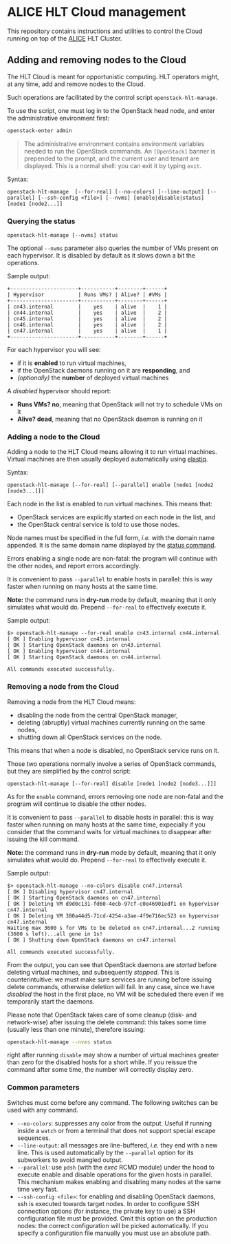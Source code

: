 ALICE HLT Cloud management
==========================

This repository contains instructions and utilities to control the Cloud running
on top of the [ALICE](http://alice.cern.ch/) HLT Cluster.

## Adding and removing nodes to the Cloud

The HLT Cloud is meant for opportunistic computing. HLT operators might, at any
time, add and remove nodes to the Cloud.

Such operations are facilitated by the control script `openstack-hlt-manage`.

To use the script, one must log in to the OpenStack head node, and enter the
administrative environment first:

```bash
openstack-enter admin
```

> The administrative environment contains environment variables needed to run
> the OpenStack commands. An `[OpenStack]` banner is prepended to the prompt,
> and the current user and tenant are displayed. This is a normal shell: you can
> exit it by typing `exit`.

Syntax:

```
openstack-hlt-manage  [--for-real] [--no-colors] [--line-output] [--parallel] [--ssh-config <file>] [--nvms] [enable|disable|status] [node1 [node2...]]
```

### Querying the status

```
openstack-hlt-manage [--nvms] status
```

The optional `--nvms` parameter also queries the number of VMs present on each
hypervisor. It is disabled by default as it slows down a bit the operations.

Sample output:

```
+----------------------+-----------+--------+------+
| Hypervisor           | Runs VMs? | Alive? | #VMs |
+----------------------+-----------+--------+------+
| cn43.internal        |    yes    | alive  |    1 |
| cn44.internal        |    yes    | alive  |    2 |
| cn45.internal        |    yes    | alive  |    2 |
| cn46.internal        |    yes    | alive  |    2 |
| cn47.internal        |    yes    | alive  |    1 |
+----------------------+-----------+--------+------+
```

For each hypervisor you will see:

* if it is **enabled** to run virtual machines,
* if the OpenStack daemons running on it are **responding**, and
* *(optionally)* the **number** of deployed virtual machines

A *disabled* hypervisor should report:

* **Runs VMs? no**, meaning that OpenStack will not try to schedule VMs on it
* **Alive? dead**, meaning that no OpenStack daemon is running on it


### Adding a node to the Cloud

Adding a node to the HLT Cloud means allowing it to run virtual machines.
Virtual machines are then usually deployed automatically using
[elastiq](https://github.com/dberzano/elastiq).

Syntax:

```
openstack-hlt-manage [--for-real] [--parallel] enable [node1 [node2 [node3...]]]
```

Each node in the list is enabled to run virtual machines. This means that:

* OpenStack services are explicitly started on each node in the list, and
* the OpenStack central service is told to use those nodes.

Node names must be specified in the full form, *i.e.* with the domain name
appended. It is the same domain name displayed by the
[status command](#querying-the-status).

Errors enabling a single node are non-fatal: the program will continue with the
other nodes, and report errors accordingly.

It is convenient to pass `--parallel` to enable hosts in parallel: this is way
faster when running on many hosts at the same time.

**Note:** the command runs in **dry-run** mode by default, meaning that it only
simulates what would do. Prepend `--for-real` to effectively execute it.

Sample output:

```console
$> openstack-hlt-manage --for-real enable cn43.internal cn44.internal
[ OK ] Enabling hypervisor cn43.internal
[ OK ] Starting OpenStack daemons on cn43.internal
[ OK ] Enabling hypervisor cn44.internal
[ OK ] Starting OpenStack daemons on cn44.internal

All commands executed successfully.
```

### Removing a node from the Cloud

Removing a node from the HLT Cloud means:

* disabling the node from the central OpenStack manager,
* deleting (abruptly) virtual machines currently running on the same nodes,
* shutting down all OpenStack services on the node.

This means that when a node is disabled, no OpenStack service runs on it.

Those two operations normally involve a series of OpenStack commands, but they
are simplified by the control script:

```
openstack-hlt-manage [--for-real] disable [node1 [node2 [node3...]]]
```

As for the `enable` command, errors removing one node are non-fatal and the
program will continue to disable the other nodes.

It is convenient to pass `--parallel` to disable hosts in parallel: this is way
faster when running on many hosts at the same time, expecially if you consider
that the command waits for virtual machines to disappear after issuing the kill
command.

**Note:** the command runs in **dry-run** mode by default, meaning that it only
simulates what would do. Prepend `--for-real` to effectively execute it.

Sample output:

```console
$> openstack-hlt-manage --no-colors disable cn47.internal
[ OK ] Disabling hypervisor cn47.internal
[ OK ] Starting OpenStack daemons on cn47.internal
[ OK ] Deleting VM d9d0c131-fd60-4ecb-97cf-c0e46901edf1 on hypervisor cn47.internal
[ OK ] Deleting VM 380a44d5-71cd-4254-a3ae-4f9e716ec523 on hypervisor cn47.internal
Waiting max 3600 s for VMs to be deleted on cn47.internal...2 running (3600 s left)...all gone in 1s!
[ OK ] Shutting down OpenStack daemons on cn47.internal

All commands executed successfully.
```

From the output, you can see that OpenStack daemons are *started* before
deleting virtual machines, and subsequently *stopped*. This is counterintuitive:
we must make sure services are running before issuing delete commands, otherwise
deletion will fail. In any case, since we have *disabled* the host in the first
place, no VM will be scheduled there even if we temporarily start the daemons.

Please note that OpenStack takes care of some cleanup (disk- and network-wise)
after issuing the delete command: this takes some time (usually less than one
minute), therefore issuing:

```bash
openstack-hlt-manage --nvms status
```

right after running `disable` may show a number of virtual machines greater than
zero for the disabled hosts for a short while. If you reissue the command after
some time, the number will correctly display zero.

### Common parameters

Switches must come before any command. The following switches can be used with
any command.

* `--no-colors`: suppresses any color from the output. Useful if running inside
  a `watch` or from a terminal that does not support special escape sequences.
* `--line-output`: all messages are line-buffered, *i.e.* they end with a new
  line. This is used automatically by the `--parallel` option for its subworkers
  to avoid mangled output.
* `--parallel`: use `pdsh` (with the *exec* RCMD module) under the hood to
  execute enable and disable operations for the given hosts in parallel. This
  mechanism makes enabling and disabling many nodes at the same time very fast.
* `--ssh-config <file>`: for enabling and disabling OpenStack daemons, ssh is
  executed towards target nodes. In order to configure SSH connection options
  (for instance, the private key to use) a SSH configuration file must be
  provided. Omit this option on the production nodes: the correct configuration
  will be picked automatically. If you specify a configuration file manually you
  must use an absolute path.
